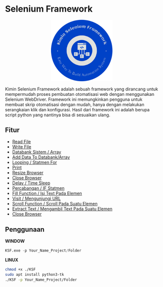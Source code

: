 # Selenium Framework

<p align="center">
  <img width="40%" src="../foto/KSF.png"/>
</p>
     Kimin Selenium Framework adalah sebuah framework yang dirancang untuk mempermudah proses pembuatan otomatisasi web dengan menggunakan Selenium WebDriver. Framework ini memungkinkan pengguna untuk membuat skrip otomatisasi dengan mudah, hanya dengan melakukan serangkaian klik dan konfigurasi. Hasil dari framework ini adalah berupa script python yang nantinya bisa di sesuaikan ulang.

## Fitur

- [Read File]()
- [Write File]()
- [Databank Sistem / Array]()
- [Add Data To Databank/Array]()
- [Looping / Statmen For]()
- [Print]()
- [Resize Browser]()
- [Close Browser]()
- [Delay / Time Sleep]()
- [Percabangan / IF Statmen]()
- [Fill Function / Isi Text Pada Elemen]()
- [Visit / Mengunjungi URL]()
- [Scroll Function / Scroll Pada Suatu Elemen]()
- [Extract Text / Mengambil Text Pada Suatu Elemen]()
- [Close Browser]()


## Penggunaan

**WINDOW**
```python
KSF.exe -p Your_Name_Project/Folder
```

**LINUX**
```bash
chmod +x ./KSF
sudo apt install python3-tk
./KSF -p Your_Name_Project/Folder
```

